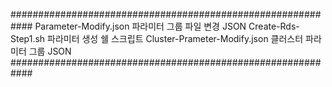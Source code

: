 
############################################################
 Parameter-Modify.json			파라미터 그룹 파일 변경 JSON
 Create-Rds-Step1.sh			파라미터 생성 쉘 스크립트
 Cluster-Prameter-Modify.json	클러스터 파라미터 그룹 JSON
############################################################





